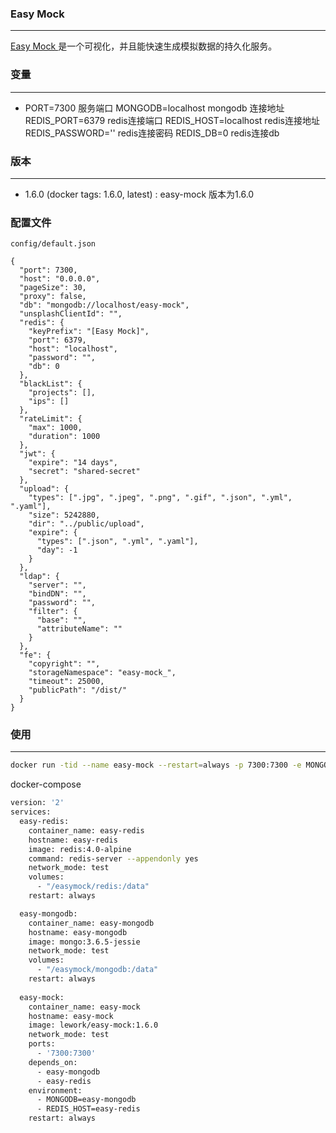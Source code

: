 ### Easy Mock 
---
[Easy Mock ](https://github.com/easy-mock/easy-mock)是一个可视化，并且能快速生成模拟数据的持久化服务。


### 变量
---
- PORT=7300            服务端口
  MONGODB=localhost    mongodb 连接地址
  REDIS_PORT=6379      redis连接端口
  REDIS_HOST=localhost redis连接地址
  REDIS_PASSWORD=''    redis连接密码
  REDIS_DB=0           redis连接db

### 版本
---
- 1.6.0 (docker tags: 1.6.0, latest) : easy-mock 版本为1.6.0

### 配置文件
`config/default.json`
```
{
  "port": 7300,
  "host": "0.0.0.0",
  "pageSize": 30,
  "proxy": false,
  "db": "mongodb://localhost/easy-mock",
  "unsplashClientId": "",
  "redis": {
    "keyPrefix": "[Easy Mock]",
    "port": 6379,
    "host": "localhost",
    "password": "",
    "db": 0
  },
  "blackList": {
    "projects": [],
    "ips": []
  },
  "rateLimit": {
    "max": 1000,
    "duration": 1000
  },
  "jwt": {
    "expire": "14 days",
    "secret": "shared-secret"
  },
  "upload": {
    "types": [".jpg", ".jpeg", ".png", ".gif", ".json", ".yml", ".yaml"],
    "size": 5242880,
    "dir": "../public/upload",
    "expire": {
      "types": [".json", ".yml", ".yaml"],
      "day": -1
    }
  },
  "ldap": {
    "server": "",
    "bindDN": "",
    "password": "",
    "filter": {
      "base": "",
      "attributeName": ""
    }
  },
  "fe": {
    "copyright": "",
    "storageNamespace": "easy-mock_",
    "timeout": 25000,
    "publicPath": "/dist/"
  }
}
```

### 使用
---
```bash
docker run -tid --name easy-mock --restart=always -p 7300:7300 -e MONGODB=192.168.77.133 -e REDIS_HOST=192.168.77.133 lework/easy-mock:1.6.0
```

docker-compose
```bash
version: '2'
services:
  easy-redis:
    container_name: easy-redis
    hostname: easy-redis
    image: redis:4.0-alpine
    command: redis-server --appendonly yes
    network_mode: test
    volumes:
      - "/easymock/redis:/data"
    restart: always

  easy-mongodb:
    container_name: easy-mongodb
    hostname: easy-mongodb
    image: mongo:3.6.5-jessie
    network_mode: test
    volumes:
      - "/easymock/mongodb:/data"
    restart: always
    
  easy-mock:
    container_name: easy-mock
    hostname: easy-mock
    image: lework/easy-mock:1.6.0
    network_mode: test
    ports:
      - '7300:7300'
    depends_on:
      - easy-mongodb
      - easy-redis
    environment:
      - MONGODB=easy-mongodb
      - REDIS_HOST=easy-redis
    restart: always
```